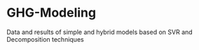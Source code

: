 # GHG-Modeling
Data and results of simple and hybrid models based on SVR and Decomposition techniques
